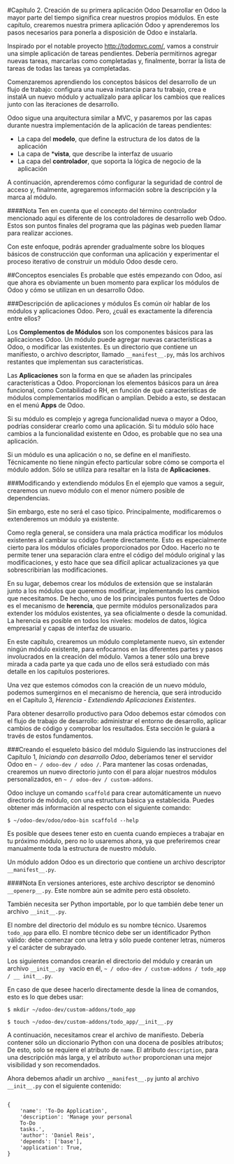 #Capítulo 2. Creación de su primera aplicación Odoo
Desarrollar en Odoo la mayor parte del tiempo significa crear nuestros propios módulos. En este capítulo, crearemos nuestra primera aplicación Odoo y aprenderemos los pasos necesarios para ponerla a disposición de Odoo e instalarla.

Inspirado por el notable proyecto http://todomvc.com/, vamos a construir una simple aplicación de tareas pendientes. Debería permitirnos agregar nuevas tareas, marcarlas como completadas y, finalmente, borrar la lista de tareas de todas las tareas ya completadas.

Comenzaremos aprendiendo los conceptos básicos del desarrollo de un flujo de trabajo: configura una nueva instancia para tu trabajo, crea e instalA un nuevo módulo y actualízalo para aplicar los cambios que realices junto con las iteraciones de desarrollo.

Odoo sigue una arquitectura similar a MVC, y pasaremos por las capas durante nuestra implementación de la aplicación de tareas pendientes:

+ La capa del **modelo**, que define la estructura de los datos de la aplicación
+ La capa de ***vista**, que describe la interfaz de usuario
+ La capa del **controlador**, que soporta la lógica de negocio de la aplicación

A continuación, aprenderemos cómo configurar la seguridad de control de acceso y, finalmente, agregaremos información sobre la descripción y la marca al módulo.

####Nota
Ten en cuenta que el concepto del término controlador mencionado aquí es diferente de los controladores de desarrollo web Odoo. Estos son puntos finales del programa que las páginas web pueden llamar para realizar acciones.

Con este enfoque, podrás aprender gradualmente sobre los bloques básicos de construcción que conforman una aplicación y experimentar el proceso iterativo de construir un módulo Odoo desde cero.

##Conceptos esenciales
Es probable que estés empezando con Odoo, así que ahora es obviamente un buen momento para explicar los módulos de Odoo y cómo se utilizan en un desarrollo Odoo.

###Descripción de aplicaciones y módulos
Es común oír hablar de los módulos y aplicaciones Odoo. Pero, ¿cuál es exactamente la diferencia entre ellos?

Los **Complementos de Módulos** son los componentes básicos para las aplicaciones Odoo. Un módulo puede agregar nuevas características a Odoo, o modificar las existentes. Es un directorio que contiene un manifiesto, o archivo descriptor, llamado `__manifest__.py`, más los archivos restantes que implementan sus características.

Las **Aplicaciones** son la forma en que se añaden las principales características a Odoo. Proporcionan los elementos básicos para un área funcional, como Contabilidad o RH, en función de qué características de módulos complementarios modifican o amplían. Debido a esto, se destacan en el menú **Apps** de Odoo.

Si su módulo es complejo y agrega funcionalidad nueva o mayor a Odoo, podrías considerar crearlo como una aplicación. Si tu módulo sólo hace cambios a la funcionalidad existente en Odoo, es probable que no sea una aplicación.

Si un módulo es una aplicación o no, se define en el manifiesto. Técnicamente no tiene ningún efecto particular sobre cómo se comporta el módulo addon. Sólo se utiliza para resaltar en la lista de **Aplicaciones**.

###Modificando y extendiendo módulos
En el ejemplo que vamos a seguir, crearemos un nuevo módulo con el menor número posible de dependencias.

Sin embargo, este no será el caso típico. Principalmente, modificaremos o extenderemos un módulo ya existente.

Como regla general, se considera una mala práctica modificar los módulos existentes al cambiar su código fuente directamente. Esto es especialmente cierto para los módulos oficiales proporcionados por Odoo. Hacerlo no te permite tener una separación clara entre el código del módulo original y las modificaciones, y esto hace que sea difícil aplicar actualizaciones ya que sobrescribirían las modificaciones.

En su lugar, debemos crear los módulos de extensión que se instalarán junto a los módulos que queremos modificar, implementando los cambios que necesitamos. De hecho, uno de los principales puntos fuertes de Odoo es el mecanismo de **herencia**, que permite módulos personalizados para extender los módulos existentes, ya sea oficialmente o desde la comunidad. La herencia es posible en todos los niveles: modelos de datos, lógica empresarial y capas de interfaz de usuario.

En este capítulo, crearemos un módulo completamente nuevo, sin extender ningún módulo existente, para enfocarnos en las diferentes partes y pasos involucrados en la creación del módulo. Vamos a tener sólo una breve mirada a cada parte ya que cada uno de ellos será estudiado con más detalle en los capítulos posteriores.

Una vez que estemos cómodos con la creación de un nuevo módulo, podemos sumergirnos en el mecanismo de herencia, que será introducido en el Capítulo 3, *Herencia - Extendiendo Aplicaciones Existentes*.

Para obtener desarrollo productivo para Odoo debemos estar cómodos con el flujo de trabajo de desarrollo: administrar el entorno de desarrollo, aplicar cambios de código y comprobar los resultados. Esta sección le guiará a través de estos fundamentos.

###Creando el esqueleto básico del módulo
Siguiendo las instrucciones del Capítulo 1, *Iniciando con desarrollo Odoo*, deberíamos tener el servidor Odoo en `~ / odoo-dev / odoo /`. Para mantener las cosas ordenadas, crearemos un nuevo directorio junto con él para alojar nuestros módulos personalizados, en `~ / odoo-dev / custom-addons`.

Odoo incluye un comando `scaffold` para crear automáticamente un nuevo directorio de módulo, con una estructura básica ya establecida. Puedes obtener más información al respecto con el siguiente comando:
```
$ ~/odoo-dev/odoo/odoo-bin scaffold --help
```

Es posible que desees tener esto en cuenta cuando empieces a trabajar en tu próximo módulo, pero no lo usaremos ahora, ya que preferiremos crear manualmente toda la estructura de nuestro módulo.

Un módulo addon Odoo es un directorio que contiene un archivo descriptor `__manifest__.py`.

####Nota
En versiones anteriores, este archivo descriptor se denominó `__openerp__.py`. Este nombre aún se admite pero está obsoleto.

También necesita ser Python importable, por lo que también debe tener un archivo `__init__.py`.

El nombre del directorio del módulo es su nombre técnico. Usaremos `todo_app` para ello. El nombre técnico debe ser un identificador Python válido: debe comenzar con una letra y sólo puede contener letras, números y el carácter de subrayado.

Los siguientes comandos crearán el directorio del módulo y crearán un archivo  `__init__.py ` vacío en él, `~ / odoo-dev / custom-addons / todo_app / __ init__.py`.

En caso de que desee hacerlo directamente desde la línea de comandos, esto es lo que debes usar:
```
$ mkdir ~/odoo-dev/custom-addons/todo_app

$ touch ~/odoo-dev/custom-addons/todo_app/__init__.py
```

A continuación, necesitamos crear el archivo de manifiesto. Debería contener sólo un diccionario Python con una docena de posibles atributos; De esto, solo se requiere el atributo de `name`. El atributo `description`, para una descripción más larga, y el atributo `author` proporcionan una mejor visibilidad y son recomendados.

Ahora debemos añadir un archivo `__manifest__.py` junto al archivo `__init__.py` con el siguiente contenido:

```

{ 
    'name': 'To-Do Application', 
    'description': 'Manage your personal
    To-Do 
    tasks.', 
    'author': 'Daniel Reis', 
    'depends': ['base'], 
    'application': True, 
}

```
